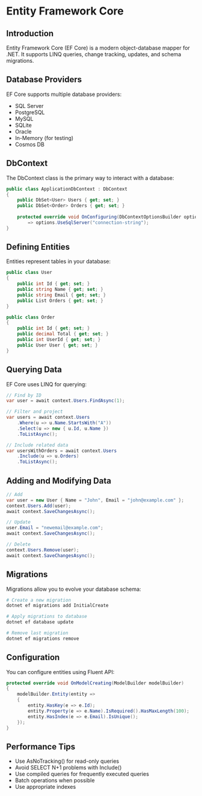 # Entity Framework Core

## Introduction

Entity Framework Core (EF Core) is a modern object-database mapper for .NET. It supports LINQ queries, change tracking,
updates, and schema migrations.

## Database Providers

EF Core supports multiple database providers:

- SQL Server
- PostgreSQL
- MySQL
- SQLite
- Oracle
- In-Memory (for testing)
- Cosmos DB

## DbContext

The DbContext class is the primary way to interact with a database:

```csharp
public class ApplicationDbContext : DbContext
{
    public DbSet<User> Users { get; set; }
    public DbSet<Order> Orders { get; set; }
    
    protected override void OnConfiguring(DbContextOptionsBuilder options)
        => options.UseSqlServer("connection-string");
}
```

## Defining Entities

Entities represent tables in your database:

```csharp
public class User
{
    public int Id { get; set; }
    public string Name { get; set; }
    public string Email { get; set; }
    public List Orders { get; set; }
}

public class Order
{
    public int Id { get; set; }
    public decimal Total { get; set; }
    public int UserId { get; set; }
    public User User { get; set; }
}
```

## Querying Data

EF Core uses LINQ for querying:

```csharp
// Find by ID
var user = await context.Users.FindAsync(1);

// Filter and project
var users = await context.Users
    .Where(u => u.Name.StartsWith("A"))
    .Select(u => new { u.Id, u.Name })
    .ToListAsync();

// Include related data
var usersWithOrders = await context.Users
    .Include(u => u.Orders)
    .ToListAsync();
```

## Adding and Modifying Data

```csharp
// Add
var user = new User { Name = "John", Email = "john@example.com" };
context.Users.Add(user);
await context.SaveChangesAsync();

// Update
user.Email = "newemail@example.com";
await context.SaveChangesAsync();

// Delete
context.Users.Remove(user);
await context.SaveChangesAsync();
```

## Migrations

Migrations allow you to evolve your database schema:

```bash
# Create a new migration
dotnet ef migrations add InitialCreate

# Apply migrations to database
dotnet ef database update

# Remove last migration
dotnet ef migrations remove
```

## Configuration

You can configure entities using Fluent API:

```csharp
protected override void OnModelCreating(ModelBuilder modelBuilder)
{
    modelBuilder.Entity(entity =>
    {
        entity.HasKey(e => e.Id);
        entity.Property(e => e.Name).IsRequired().HasMaxLength(100);
        entity.HasIndex(e => e.Email).IsUnique();
    });
}
```

## Performance Tips

- Use AsNoTracking() for read-only queries
- Avoid SELECT N+1 problems with Include()
- Use compiled queries for frequently executed queries
- Batch operations when possible
- Use appropriate indexes